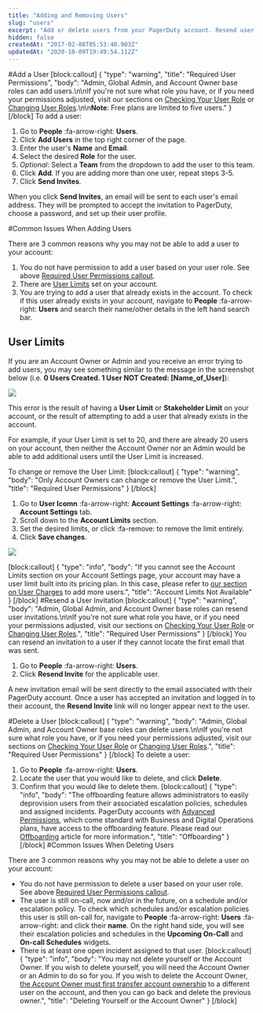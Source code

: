```yaml
---
title: "Adding and Removing Users"
slug: "users"
excerpt: "Add or delete users from your PagerDuty account. Resend user invitations or adjust User Limits."
hidden: false
createdAt: "2017-02-08T05:53:48.903Z"
updatedAt: "2020-10-09T19:49:54.112Z"
---
```

#Add a User
[block:callout]
{
  "type": "warning",
  "title": "Required User Permissions",
  "body": "Admin, Global Admin, and Account Owner base roles can add users.\n\nIf you're not sure what role you have, or if you need your permissions adjusted, visit our sections on [Checking Your User Role](https://support.pagerduty.com/v1/docs/user-roles#section-checking-your-user-role) or [Changing User Roles](https://support.pagerduty.com/docs/user-roles#section-changing-user-roles).\n\n**Note**: Free plans are limited to five users."
}
[/block]
To add a user: 
1. Go to **People** :fa-arrow-right: **Users**.
2. Click **Add Users** in the top right corner of the page.
3. Enter the user's **Name** and **Email**.
4. Select the desired **Role** for the user.
5. *Optional*: Select a **Team** from the dropdown to add the user to this team.
6. Click **Add**. If you are adding more than one user, repeat steps 3-5. 
7. Click **Send Invites**.

When you click **Send Invites**, an email will be sent to each user's email address. They will be prompted to accept the invitation to PagerDuty, choose a password, and set up their user profile.

#Common Issues When Adding Users

There are 3 common reasons why you may not be able to add a user to your account:

1. You do not have permission to add a user based on your user role. See above [Required User Permissions callout](https://support.pagerduty.com/docs/users#section-add-a-user). 
2. There are [User Limits](https://support.pagerduty.com/docs/users#section-user-limits) set on your account.
3. You are trying to add a user that already exists in the account. To check if this user already exists in your account, navigate to **People** :fa-arrow-right: **Users** and search their name/other details in the left hand search bar. 

## User Limits

If you are an Account Owner or Admin and you receive an error trying to add users, you may see something similar to the message in the screenshot below (i.e. **0 Users Created. 1 User NOT Created: [Name_of_User]**):

![](https://files.readme.io/2f61d79-adding-removing-users-user-limit-dialog.png)

This error is the result of having a **User Limit** or **Stakeholder Limit** on your account, or the result of attempting to add a user that already exists in the account.

For example, if your User Limit is set to 20, and there are already 20 users on your account, then neither the Account Owner nor an Admin would be able to add additional users until the User Limit is increased.

To change or remove the User Limit:
[block:callout]
{
  "type": "warning",
  "body": "Only Account Owners can change or remove the User Limit.",
  "title": "Required User Permissions"
}
[/block]
1. Go to **User Icomn** :fa-arrow-right: **Account Settings** :fa-arrow-right: **Account Settings** tab.
2. Scroll down to the **Account Limits** section.
3. Set the desired limits, or click :fa-remove: to remove the limit entirely.
4. Click **Save changes**.

![](https://files.readme.io/9cc0a18-adding-removing-users-account-limits.png)


[block:callout]
{
  "type": "info",
  "body": "If you cannot see the Account Limits section on your Account Settings page, your account may have a user limit built into its pricing plan. In this case, please refer to [our section on User Charges](https://support.pagerduty.com/docs/billing-invoices-payments#section-user-charges) to add more users.",
  "title": "Account Limits Not Available"
}
[/block]
#Resend a User Invitation
[block:callout]
{
  "type": "warning",
  "body": "Admin, Global Admin, and Account Owner base roles can resend user invitations.\n\nIf you're not sure what role you have, or if you need your permissions adjusted, visit our sections on [Checking Your User Role](https://support.pagerduty.com/v1/docs/user-roles#section-checking-your-user-role) or [Changing User Roles](https://support.pagerduty.com/docs/user-roles#section-changing-user-roles).",
  "title": "Required User Permissions"
}
[/block]
You can resend an invitation to a user if they cannot locate the first email that was sent.

1. Go to **People** :fa-arrow-right: **Users**.
2. Click **Resend Invite** for the applicable user.

A new invitation email will be sent directly to the email associated with their PagerDuty account. Once a user has accepted an invitation and logged in to their account, the **Resend Invite** link will no longer appear next to the user.

#Delete a User
[block:callout]
{
  "type": "warning",
  "body": "Admin, Global Admin, and Account Owner base roles can delete users.\n\nIf you're not sure what role you have, or if you need your permissions adjusted, visit our sections on [Checking Your User Role](https://support.pagerduty.com/v1/docs/user-roles#section-checking-your-user-role) or [Changing User Roles](https://support.pagerduty.com/docs/user-roles#section-changing-user-roles).",
  "title": "Required User Permissions"
}
[/block]
To delete a user:
1. Go to **People** :fa-arrow-right: **Users**.
2. Locate the user that you would like to delete, and click **Delete**.
3. Confirm that you would like to delete them.
[block:callout]
{
  "type": "info",
  "body": "The offboarding feature allows administrators to easily deprovision users from their associated escalation policies, schedules and assigned incidents. PagerDuty accounts with [Advanced Permissions](https://support.pagerduty.com/docs/advanced-permissions), which come standard with Business and Digital Operations plans, have access to the offboarding feature. Please read our [Offboarding](https://support.pagerduty.com/docs/offboarding) article for more information.",
  "title": "Offboarding"
}
[/block]
#Common Issues When Deleting Users

There are 3 common reasons why you may not be able to delete a user on your account:

* You do not have permission to delete a user based on your user role. See above [Required User Permissions callout](https://support.pagerduty.com/docs/users#section-delete-a-user). 
* The user is still on-call, now and/or in the future, on a schedule and/or escalation policy. To check which schedules and/or escalation policies this user is still on-call for, navigate to **People** :fa-arrow-right: **Users** :fa-arrow-right: and click their **name**. On the right hand side, you will see their escalation policies and schedules in the **Upcoming On-Call** and **On-call Schedules** widgets.
* There is at least one open incident assigned to that user.
[block:callout]
{
  "type": "info",
  "body": "You may not delete yourself or the Account Owner. If you wish to delete yourself, you will need the Account Owner or an Admin to do so for you. If you wish to delete the Account Owner, [the Account Owner must first transfer account ownership](https://support.pagerduty.com/docs/change-account-owner) to a different user on the account, and then you can go back and delete the previous owner.",
  "title": "Deleting Yourself or the Account Owner"
}
[/block]